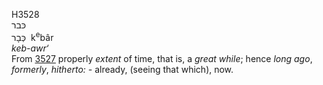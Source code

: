 <body>
  <p>H3528<br>  כּבר  <br> כְּבָר  ‎  k<sup>e</sup>bâr  <br><i>keb-awr‘ </i><br>From <a href="h3527.htm">3527</a>  properly <i>extent</i> of time, that is, a <i>great</i> <i>while</i>; hence <i>long</i> <i>ago</i>, <i>formerly</i>, <i>hitherto: - </i>already, (seeing that which), now.<br></p>
 </body>